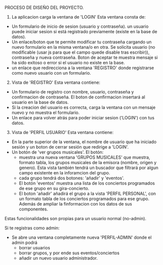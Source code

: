 PROCESO DE DISEÑO DEL PROYECTO.

1. La aplicacion carga la ventana de 'LOGIN'
Esta ventana consta de: 
  - Un formulario de inicio de sesion (usuario y contraseña).  un usuario puede iniciar sesion si está registrado previamente (existe en la base de datos). 
  - Un enlace/boton que te permite modificar tu contraseña cargando un nuevo formulario en la misma ventana/o en otra. Se solicita usuario (no modificable (usar js para que el campo quede disable tras escribir)),
   contraseña y nueva contraseña. Boton de aceptar te muestra mensaje si ha sido exitoso o error si el usuario no existe en la base.
  - un enlace que redirecciona a la ventana 'REGISTRO' donde registrarse como nuevo usuario con un formulario.

2. Vista de 'REGISTRO'
Esta ventana contiene: 
  - Un formulario de registro con nombre, usuario, contraseña y confirmacion de contraseña. El boton de confirmacion insertará al usuario en la base de datos.
  - Si la creacion del usuario es correcta, carga la ventana con un mensaje nuevo y no muestra el formulario.
  - Un enlace para volver atrás para poder iniciar sesion ('LOGIN') con tus datos.

3. Vista de 'PERFIL USUARIO'
Esta ventana contiene:
  - En la parte superior de la ventana, el nombre de usuario que ha iniciado sesión y un boton de cerrar sesión que redirige a 'LOGIN'.
  - Un botón de 'ver grupos musicales'. El botón: 
    + muestra una nueva ventana 'GRUPOS MUSICALES' que muestra, formato tabla, los grupos musicales de la emisora (nombre, origen y genero). Esta vista también tendrá un buscador que filtrará por algun campo existente en la inforamcion del grupo.
    + cada grupo tendrá dos botones: 'añadir' y 'eventos'.
    + El botón 'eventos' muestra una lista de los conciertos programados de ese grupo en su gira-concierto.
    + El boton 'añadir' añadirá el grupo a la vista 'PERFIL PERSONAL', con un formato tabla de los conciertos programados para ese grupo. Además de ampliar la finformacion con los datos de sus componentes.

Estas funcionalidades son propias para un usuario normal (no-admin). 

Si te registras como admin:
- Se abre una ventana completamente nueva 'PERFIL-ADMIN' donde el admin podrá
  + borrar usuarios
  + borrar grupos, y por ende sus eventos/conciertos
  + añadir un nuevo usuario administrador. 